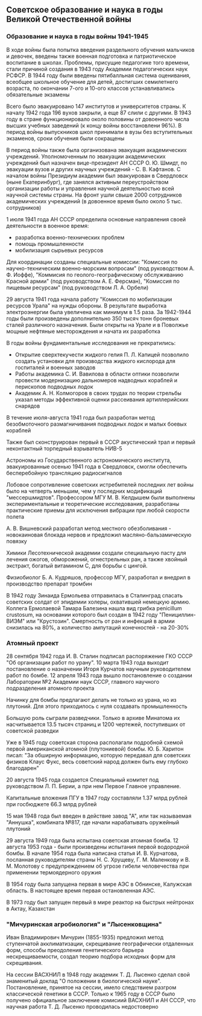 ## Советское образование и наука в годы Великой Отечественной войны

### Образование и наука в годы войны 1941-1945

В ходе войны была попытка введения раздельного обучения мальчиков и девочек, введены также военная подготовка и патриотическое воспитание в школах. Проблемы, присущие педагогике того времени, стали причиной создания в 1943 году Академии педагогических наук РСФСР. В 1944 году были введены пятибалльная система оценивания, всеобщее школьное обучение для детей, достигших семилетнего возраста, по окончании 7-ого и 10-ого классов устанавливались обязательные экзамены

Всего было эвакуировано 147 институтов и университетов страны. К началу 1942 года 196 вухов закрыли, а еще 87 слили с другими. В 1943 году в стране функционировало около половины от довоенного числа высших учебных заведений (к концу войны восстановлени 96%). В период войны выпускников школ принимали в вузы без вступительных экзаменов, сроки обучения были сокращены

<a name="science_during_war"></a>

В период войны также была организована эвакуация академических учреждений. Уполномоченным по эвакуации академических учреждений был назначен вице-президент АН СССР О. Ю. Шмидт, по эвакуации вузов и других научных учреждений - С. В. Кафтанов. С началом войны Президиум академии был эвакуирован в Свердловск (ныне Екатеринбург), где занялся активным переустройством организации работы и управления научной деятельностью всей научной системы страны. На фронт ушли свыше 2000 сотрудников академических учреждений (в довоенное время было около 5 тыс. сотрудников)

1 июля 1941 года АН СССР определила основные направления своей деятельности в военное время:

* разработка военно-технических проблем
* помощь промышленности
* мобилизация сырьевых ресурсов

Для координации созданы специальные комиссии: "Комиссия по научно-техническим военно-морским вопросам" (под руководством А. Ф. Иоффе), "Коммисия по геолого-географическому обслуживанию Красной армии" (под руководством А. Е. Ферсман), "Комиссия по пищевым ресурсам" (под руководством Л. А. Орбели)

29 августа 1941 года начала работу "Комиссия по мобилизации ресурсов Урала" на нужды обороны. В результате выработка электроэнергии была увеличена как минимум в 1.5 раза. За 1942-1944 годы были произведены дополнительно 350 тысяч тонн броневых сталей различного назначения. Были открыты на Урале и в Поволжье мощные нефтяные месторождения и начата их разработка

В годы войны фундаментальные исследования не прекратились:

* Открытие сверхтекучести жидкого гелия П. Л. Капицей позволило создать установки для производства жидкого кислорода для госпиталей и военных заводов
* Работы академика С. И. Вавилова в области оптики позволили провести модернизацию дальномеров надводных кораблей и перископов подводных лодок
* Академик А. Н. Колмогоров в своих трудах по теории стрельбы указал методы эффективной оценки рассеивания артиллерийских снарядов

В течение июля-августа 1941 года был разработан метод безобмоточного размагничивания подводных лодок и малых боевых кораблей

Также был сконструирован первый в СССР акустический трал и первый неконтактный торпедный взрыватель НИВ-5

<a name="astronomy_during_war"></a>

Астрономы из Государственного астрономического института, эвакуированные осенью 1941 года в Свердловск, смогли обеспечить бесперебойную трансляцию радиосигналов

Лобовое сопротивление советских истребмтелей последних лет войны было на четверть меньшим, чем у последних модификаций "мессершмидтов". Профессором МГУ М. В. Келдышем были выполнены экспериментальные и теоретические исследования, разработаны практические приемы для исключения вибрации при любой скорости полета

А. В. Вишневский разработал метод местного обезболивания - новокаиновая блокада нервов и предложил масляно-бальзамическую повязку

Химики Лесотехнической академии создали специальную пасту для лечения ожогов, обморожений, огнестрельных ран, а также хвойный экстракт, богатый витамином C, для борьбы с цингой.

Физиобиолог Б. А. Кудряшов, профессор МГУ, разработал и внедрил в производство препарат тромбин

В 1942 году Зинаида Ермольева отправилась в Сталинград спасать советских солдат от эпидемии холеры, охватившей немецкую армию. Коллега Ермолаевой Тамара Балезина нашла вид грибка penicillum crustosum, на основании которого был создан в 1942 году "Пенициллин-ВИЭМ" или "Крустозин". Смертность от ран и инфекций в армии снизилась на 80%, а количество ампутаций конечностей - на 20-30%

### Атомный проект

<a name="atom_bomb"></a>

28 сентября 1942 года И. В. Сталин подписал распоряжение ГКО СССР "Об организации работ по урану". 10 марта 1943 года выходит постановление о назначении Игоря Курчатов научным руководителем работ по бомбе. 12 апреля 1943 года вышло постановление о создании Лаборатории №2 Академии наук СССР, главного научного подразделения атомного проекта

Начинку для бомбы предлагают делать не только из урана, но из плутоний. Для этого приходилось с нуля создавать промышленность

Большую роль сыграли разведчики. Только в архиве Минатома их насчитывается 13.5 тысяч страниц и 1200 чертежей, поступивших от советской разведки

Уже в 1945 году советская сторона располагали подробной схемой первой американской атомной (плутониевой) бомбы. Ю. Б. Харитон писал: "За обширную информацию, которую передавал для советских физиков Клаус Фукс, весь советский народ должен быть ему глубоко благодарен"

20 августа 1945 года создается Специальный комитет под руководством Л. П. Берии, а при нем Первое Главное управление.

Капитальные вложения ПГУ в 1947 году составляли 1.37 млрд рублей при госбюджете 66.3 млрд рублей

15 мая 1948 года был введен в действие завод "А", или так называемая "Аннушка", комбината №817, где начали нарабатывать оружейный плутоний

29 августа 1949 года была испытана советская атомная бомба. 12 августа 1953 года - были произведены испытания первой водородной бомбы. В начале 1954 года была написана статья И. В. Курчатова, посланная руководителям страны Н. С. Хрущеву, Г. М. Маленкову и В. М. Молотову с предупреждением об угрозе гибели человечества при применении термоядерного оружия

В 1954 году была запущена первая в мире АЭС в Обнинске, Калужская область. В настоящее время первая остановленная АЭС.

В 1973 году был запущен первый в мире реактор на быстрых нейтронах в Актау, Казахстан

### "Мичуринская агробиология" и "Лысенковщина"

Иван Владимирович Мичурин (1855-1935) предложил метод ступенчатой акклиматизации, скрещивание географически отдаленных форм, способы преодоления генетического барьера нескрещиваемости, создал теорию подбора исходных форм для скрещивания.

<a name="lysenkovshina"></a>

На сессии ВАСХНИЛ в 1948 году академик Т. Д. Лысенко сделал свой знаменитый доклад "О положении в биологической науке". Постановление, принятое на сессии, имело следствием разгром классической генетики в СССР. Только к 1965 году в СССР было получено официальное заключение комисиий ВАСХНИЛ и АН СССР, что научная работа Т. Д. Лысенко проводилась недостоверно
